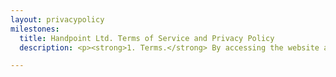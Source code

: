 ```yaml
---
layout: privacypolicy
milestones:
  title: Handpoint Ltd. Terms of Service and Privacy Policy
  description: <p><strong>1. Terms.</strong> By accessing the website at handpoint.com, you are agreeing to be bound by these terms of service, all applicable laws and regulations, and agree that you are responsible for compliance with any applicable local laws. If you do not agree with any of these terms, you are prohibited from using or accessing this site. The materials contained in this website are protected by applicable copyright and trademark law.</p><p><strong>2. Use License.</strong> Permission is granted to temporarily download one copy of the materials (information or software) on Handpoint Ltd.'s website for personal, non-commercial transitory viewing only. This is the grant of a license, not a transfer of title, and under this license you may not modify or copy the materials, use the materials for any commercial purpose, or for any public display (commercial or non-commercial), attempt to decompile or reverse engineer any software contained on Handpoint Ltd.'s website, remove any copyright or other proprietary notations from the materials, nor transfer the materials to another person or "mirror" the materials on any other server.<p>This license shall automatically terminate if you violate any of these restrictions and may be terminated by Handpoint Ltd. at any time. Upon terminating your viewing of these materials or upon the termination of this license, you must destroy any downloaded materials in your possession whether in electronic or printed format.</p><p><strong>3. Disclaimer.</strong> The materials on Handpoint Ltd.'s website are provided on an 'as is' basis. Handpoint Ltd. makes no warranties, expressed or implied, and hereby disclaims and negates all other warranties including, without limitation, implied warranties or conditions of merchantability, fitness for a particular purpose, or non-infringement of intellectual property or other violation of rights.</p><p>Further, Handpoint Ltd. does not warrant or make any representations concerning the accuracy, likely results, or reliability of the use of the materials on its website or otherwise relating to such materials or on any sites linked to this site.</p><p><strong>4. Limitations.</strong> In no event shall Handpoint Ltd. or its suppliers be liable for any damages (including, without limitation, damages for loss of data or profit, or due to business interruption) arising out of the use or inability to use the materials on Handpoint Ltd.'s website, even if Handpoint Ltd. or a Handpoint Ltd. authorized representative has been notified orally or in writing of the possibility of such damage. Because some jurisdictions do not allow limitations on implied warranties, or limitations of liability for consequential or incidental damages, these limitations may not apply to you.</p><p><strong>5. Accuracy of materials.</strong> The materials appearing on Handpoint Ltd.'s website could include technical, typographical, or photographic errors. Handpoint Ltd. does not warrant that any of the materials on its website are accurate, complete or current. Handpoint Ltd. may make changes to the materials contained on its website at any time without notice. However Handpoint Ltd. does not make any commitment to update the materials.</p><p><strong>6. Links.</strong> Handpoint Ltd. has not reviewed all of the sites linked to its website and is not responsible for the contents of any such linked site. The inclusion of any link does not imply endorsement by Handpoint Ltd. of the site. Use of any such linked website is at the user's own risk.</p><p><strong>7. Modifications.</strong> Handpoint Ltd. may revise these terms of service for its website at any time without notice. By using this website you are agreeing to be bound by the then current version of these terms of service.</p><p><strong>8. Governing Law.</strong> These terms and conditions are governed by and construed in accordance with the laws of Iceland and you irrevocably submit to the exclusive jurisdiction of the courts in that country.</p><p><strong>9. Privacy Policy.</strong> Your privacy is important to us. It is Handpoint Ltd.'s policy to respect your privacy regarding any information we may collect while operating our website. Accordingly, we have developed this privacy policy in order for you to understand how we collect, use, communicate, disclose and otherwise make use of personal information. We have outlined our privacy policy below.</p><p>- We will collect personal information by lawful and fair means and, where appropriate, with the knowledge or consent of the individual concerned.</p><p>- Before or at the time of collecting personal information, we will identify the purposes for which information is being collected.</p><p>- We will collect and use personal information solely for fulfilling those purposes specified by us and for other ancillary purposes, such as marketing, unless we obtain the consent of the individual concerned or as required by law.</p><p>- Personal data should be relevant to the purposes for which it is to be used, and, to the extent necessary for those purposes, should be accurate, complete, and up-to-date.</p><p>- We will protect personal information by using reasonable security safeguards against loss or theft, as well as unauthorized access, disclosure, copying, use or modification.</p><p>- We will make readily available to customers information about our policies and practices relating to the management of personal information.</p><p>- We will only retain personal information for as long as necessary for the fulfilment of those purposes.</p><p>We are committed to conducting our business in accordance with these principles in order to ensure that the confidentiality of personal information is protected and maintained. Handpoint Ltd. may change this privacy policy from time to time at Handpoint Ltd.'s sole discretion.</p>

--- 
```

